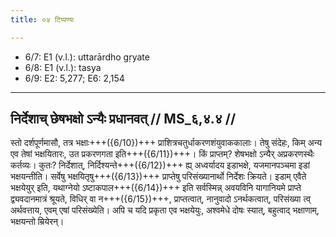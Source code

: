 ```yaml
---
title: ०४ टिप्पण्यः

---
```

- 6/7: E1 (v.l.): uttarārdho gṛyate
- 6/8: E1 (v.l.): tasya
- 6/9: E2: 5,277; E6: 2,154

____________________________________________


## निर्देशाच् छेषभक्षो ऽन्यैः प्रधानवत् // MS_६,४.४ //

स्तो दर्शपूर्णमासौ, तत्र भक्षाः+++({6/10})+++ प्राशित्रचतुर्धाकरणशंयुवाककालाः। तेषु संदेहः, किम् अन्य एव तेषां भक्षयितारः, उत प्रकरणगता इति+++({6/11})+++। किं प्राप्तम्? शेषभक्षो ऽन्यैर् अप्रकरणस्थैः कर्तव्यः। कुतः? निर्देशात्, निर्दिश्यन्ते+++({6/12})+++ ह्य् अध्वर्यादय इडाभक्षे, यजमानपञ्चमा इडां भक्षयन्तीति। सर्वेषु भक्षयितृषु+++({6/13})+++ प्राप्तेषु परिसंख्यानार्थो निर्देशः क्रियते। इडाम् एवैते भक्षयेयुर् इति, यथाग्नेयो ऽष्टाकपाल+++({6/14})+++ इति सर्वस्मिन्न् अवयविनि यागानियमे प्राप्ते द्व्यवदानमात्रं श्रूयते, विधिर् वा न+++({6/15})+++, प्राप्तत्वात्, नानुवादो ऽनर्थकत्वात्, परिसंख्या त्व् अर्थवत्ताय, एवम् एषां परिसंख्येति। अपि च यदि प्रकृता एव भक्षयेयुः, अश्वमेधे दोषः स्यात्, बहुत्वाद् भक्षाणाम्, भक्षयन्तो म्रियेरन्।

